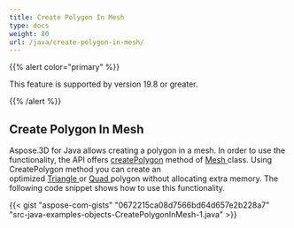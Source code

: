 ```yaml
---
title: Create Polygon In Mesh
type: docs
weight: 80
url: /java/create-polygon-in-mesh/
---
```


{{% alert color="primary" %}} 

This feature is supported by version 19.8 or greater.

{{% /alert %}} 
## **Create Polygon In Mesh**
Aspose.3D for Java allows creating a polygon in a mesh. In order to use the functionality, the API offers [createPolygon](https://apireference.aspose.com/3d/java/com.aspose.threed/Mesh#createPolygon-int-int-int-) method of [Mesh ](https://apireference.aspose.com/3d/java/com.aspose.threed/Mesh)class. Using CreatePolygon method you can create an optimized [Triangle ](https://apireference.aspose.com/3d/java/com.aspose.threed/Mesh#createPolygon-int-int-int-)or [Quad ](https://apireference.aspose.com/3d/java/com.aspose.threed/Mesh#createPolygon-int-int-int-int-)polygon without allocating extra memory. The following code snippet shows how to use this functionality. 



{{< gist "aspose-com-gists" "0672215ca08d7566bd64d657e2b228a7" "src-java-examples-objects-CreatePolygonInMesh-1.java" >}}
